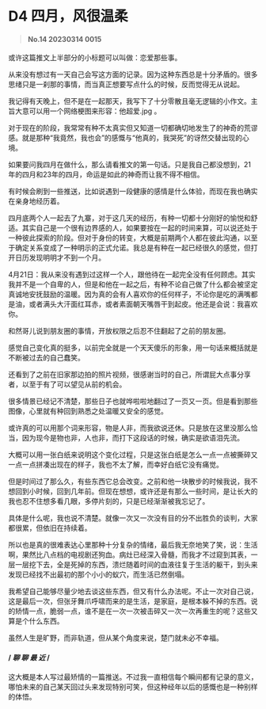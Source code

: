 # D4 四月，风很温柔

>#### No.14 20230314 0015
或许这篇推文上半部分的小标题可以叫做：恋爱那些事。

         

从来没有想过有一天自己会写这方面的记录。因为这种东西总是十分矛盾的。很多思绪只是一刹那的事情，而当真正想要写点什么的时候，反而觉得无从说起。

         

我记得有天晚上，但不是在一起那天，我写下了十分零散且毫无逻辑的小作文。主旨大意可以用一个网络梗图来形容：他超爱.jpg 。

         

对于现在的阶段，我常常有种不太真实但又知道一切都确切地发生了的神奇的荒谬感。就是那种“我竟然，我也会”的感慨与“他真的，我哭死”的讶然交替出现的心境。

         

如果要问我四月在做什么，那么请看推文的第一句话。只是我自己都没想到，21年的四月和23年的四月，命运是如此的神奇而让我不得不相信。

         

有时候会刷到一些推送，比如说遇到一段健康的感情是什么体验，而现在我也确实在亲身地经历着。

         

四月底两个人一起去了九寨，对于这几天的经历，有种一切都十分刚好的愉悦和舒适。其实自己是一个很有边界感的人，如果要按在一起的时间来算，可以说还处于一种彼此探索的阶段。但对于身份的转变，大概是前期两个人都在彼此沟通，以至于确定关系变成了一种明示的正式允诺。我总是有种在一起已经很久的感觉，但打开日历发现明明才不到一个月。

         

4月21日：我从来没有遇到过这样一个人，跟他待在一起完全没有任何顾虑。其实我并不是一个自卑的人，但是和他在一起之后，有种不论自己做了什么都会被坚定真诚地安抚鼓励的温暖。因为真的会有人喜欢你的任何样子，不论你是吃的满嘴都是油，或者满头大汗面红耳赤，或者素面朝天嘴唇干到起皮。他还是会说：我喜欢你。

和然哥儿说到朋友圈的事情，开放权限之后忍不住翻起了之前的朋友圈。      

感觉自己变化真的挺多，以前完全就是一个天天傻乐的形象，用一句话来概括就是不断被过去的自己蠢笑。

         

还看到了之前在旧家那边拍的照片视频，很感谢当时的自己，所谓屁大点事分享者，以至于有了可以望见从前的机会。

         

很多情景已经记不清楚，那些日子也就哗啦啦地翻过了一页又一页。但是看到那些图像，心里就有种回到熟悉之处温暖又安全的感觉。

         

或许真的可以用那个词来形容，物是人非，而我欲说还休。只是放在这里没那么恰当，因为现今是物也非，人也非，而打下这段话的时候，确实是欲语泪先流。

         

大概可以用一张白纸来说明这个变化过程，只是这张白纸是怎么一点一点被撕碎又一点一点拼凑出现在的样子，我也不太了解，而幸好白纸它没有痛觉。

         

但是时间过了那么久，有些东西它总会改变。之前和他一块散步的时候我说，我不想回到小时候，回到几年前。但现在想想，或许还是有那么一些时间，是让长大的我也忍不住想多看几眼，多停片刻的，只是已经渐渐被我忘记了。

具体是什么呢，我也说不清楚。就像一次又一次没有目的分不出胜负的谈判，大家都很累，但依旧在持续着。

         

所以也是真的很难表达心里那种十分复杂的情绪，最后我无奈地笑了笑，说：生活啊，果然比八点档的电视剧还狗血。病灶已经深入骨髓，而我才不过窥到其表，一层一层挖下去，全是死掉的东西，溃烂随着时间的血液往复于生活的躯干，到头来发现已经找不出最初的那个小小的蚁穴，而生活已然倒塌。

         

我希望自己能够尽量少地去谈这些东西，但又有什么办法呢。不止一次对自己说，这是最后一次，但张牙舞爪呼啸而来的是生活，是家庭，是根本躲不掉的东西。说的矫情一点，脆弱一点，谁不是在一次一次被击碎又一次一次再重生的呢？这些又算是个什么东西。

         

虽然人生是旷野，而非轨道，但从某个角度来说，楚门就未必不幸福。

         

         

#### / *聊 聊 最 近* /

这大概是本人写过最矫情的一篇推送。不过我一直相信每个瞬间都有记录的意义，哪怕未来的自己某天回过头来发现特别可笑，但这种经年以后的感慨也是一种别样的体悟。
